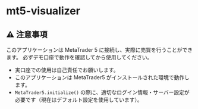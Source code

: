 # mt5-visualizer

## ⚠️ 注意事項

このアプリケーションは MetaTrader 5 に接続し、実際に売買を行うことができます。
必ずデモ口座で動作を確認してから使用してください。

- 実口座での使用は自己責任でお願いします。
- このアプリケーションは MetaTrader5 がインストールされた環境で動作します。
- `MetaTrader5.initialize()` の際に、適切なログイン情報・サーバー設定が必要です（現在はデフォルト設定を使用しています）。

